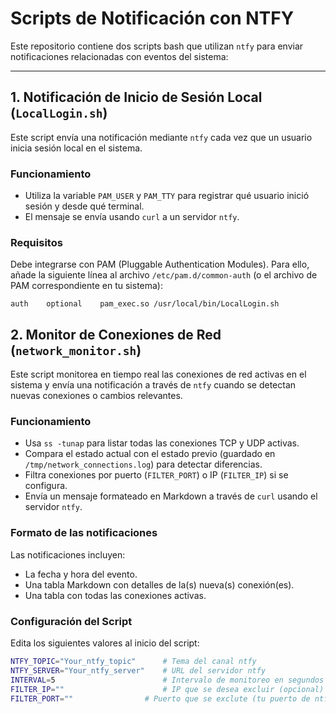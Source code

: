 # Scripts de Notificación con NTFY

Este repositorio contiene dos scripts bash que utilizan `ntfy` para enviar notificaciones relacionadas con eventos del sistema:

---

## 1. Notificación de Inicio de Sesión Local (`LocalLogin.sh`)

Este script envía una notificación mediante `ntfy` cada vez que un usuario inicia sesión local en el sistema.

### Funcionamiento

- Utiliza la variable `PAM_USER` y `PAM_TTY` para registrar qué usuario inició sesión y desde qué terminal.
- El mensaje se envía usando `curl` a un servidor `ntfy`.

### Requisitos

Debe integrarse con PAM (Pluggable Authentication Modules). Para ello, añade la siguiente línea al archivo `/etc/pam.d/common-auth` (o el archivo de PAM correspondiente en tu sistema):

```pam
auth    optional    pam_exec.so /usr/local/bin/LocalLogin.sh
```

## 2. Monitor de Conexiones de Red (`network_monitor.sh`)

Este script monitorea en tiempo real las conexiones de red activas en el sistema y envía una notificación a través de `ntfy` cuando se detectan nuevas conexiones o cambios relevantes.

### Funcionamiento

- Usa `ss -tunap` para listar todas las conexiones TCP y UDP activas.
- Compara el estado actual con el estado previo (guardado en `/tmp/network_connections.log`) para detectar diferencias.
- Filtra conexiones por puerto (`FILTER_PORT`) o IP (`FILTER_IP`) si se configura.
- Envía un mensaje formateado en Markdown a través de `curl` usando el servidor `ntfy`.

### Formato de las notificaciones

Las notificaciones incluyen:
- La fecha y hora del evento.
- Una tabla Markdown con detalles de la(s) nueva(s) conexión(es).
- Una tabla con todas las conexiones activas.

### Configuración del Script

Edita los siguientes valores al inicio del script:

```bash
NTFY_TOPIC="Your_ntfy_topic"      # Tema del canal ntfy
NTFY_SERVER="Your_ntfy_server"    # URL del servidor ntfy
INTERVAL=5                        # Intervalo de monitoreo en segundos
FILTER_IP=""                      # IP que se desea excluir (opcional)
FILTER_PORT=""                # Puerto que se exclute (tu puerto de ntfy[para evitar el flood de mensajes]) 
```
